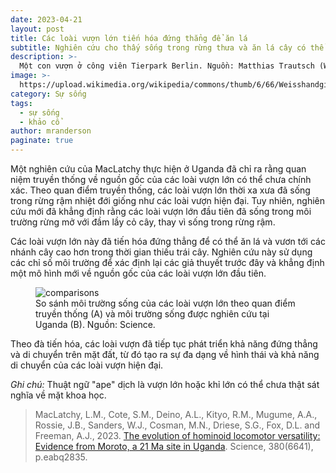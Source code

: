```yaml
---
date: 2023-04-21
layout: post
title: Các loài vượn lớn tiến hóa đứng thẳng để ăn lá
subtitle: Nghiên cứu cho thấy sống trong rừng thưa và ăn lá cây có thể khiến vượn có dáng đứng thẳng. Kết quả này đi ngược lại với với các quan điểm trước đây cho rằng vượn đứng thẳng để ăn trái cây.
description: >-
  Một con vượn ở công viên Tierpark Berlin. Nguồn: Matthias Trautsch (Wikipedia)
image: >-
  https://upload.wikimedia.org/wikipedia/commons/thumb/6/66/Weisshandgibbon_tierpark_berlin.jpg/1280px-Weisshandgibbon_tierpark_berlin.jpg
category: Sự sống
tags:
  - sự sống
  - khảo cổ
author: mranderson
paginate: true
---
```


Một nghiên cứu của MacLatchy thực hiện ở Uganda đã chỉ ra rằng quan niệm truyền thống về nguồn gốc của các loài vượn lớn có thể chưa chính xác. Theo quan điểm truyền thống, các loài vượn lớn thời xa xưa đã sống trong rừng rậm nhiệt đới giống như các loài vượn hiện đại. Tuy nhiên, nghiên cứu mới đã khẳng định rằng các loài vượn lớn đầu tiên đã sống trong môi trường rừng mở với đầm lầy cỏ cây, thay vì sống trong rừng rậm.

Các loài vượn lớn này đã tiến hóa đứng thẳng để có thể ăn lá và vươn tới các nhánh cây cao hơn trong thời gian thiếu trái cây. Nghiên cứu này sử dụng các chỉ số môi trường để xác định lại các giả thuyết trước đây và khẳng định một mô hình mới về nguồn gốc của các loài vượn lớn đầu tiên.

<figure>
  <img src="https://www.science.org/cms/10.1126/science.abq2835/asset/4f2971f6-4930-4871-b9ec-0f6f248ccde4/assets/images/large/science.abq2835-fa.jpg" alt="comparisons">
  <figcaption>So sánh môi trường sống của các loài vượn lớn theo quan điểm truyền thống (A) và môi trường sống được nghiên cứu tại Uganda (B). Nguồn: Science.</figcaption>
</figure>

Theo đà tiến hóa, các loài vượn đã tiếp tục phát triển khả năng đứng thẳng và di chuyển trên mặt đất, từ đó tạo ra sự đa dạng về hình thái và khả năng di chuyển của các loài vượn hiện đại.

<em>Ghi chú:</em> Thuật ngữ "ape" dịch là vượn lớn hoặc khỉ lớn có thể chưa thật sát nghĩa về mặt khoa học.

> MacLatchy, L.M., Cote, S.M., Deino, A.L., Kityo, R.M., Mugume, A.A., Rossie, J.B., Sanders, W.J., Cosman, M.N., Driese, S.G., Fox, D.L. and Freeman, A.J., 2023. [The evolution of hominoid locomotor versatility: Evidence from Moroto, a 21 Ma site in Uganda](https://doi.org/10.1126/science.abq2835). Science, 380(6641), p.eabq2835.





